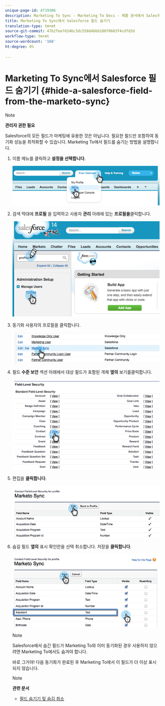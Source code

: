 ```yaml
---
unique-page-id: 4719306
description: Marketing To Sync - Marketing To Docs - 제품 문서에서 Salesforce 필드 숨기기
title: Marketing To Sync에서 Salesforce 필드 숨기기
translation-type: tm+mt
source-git-commit: 47b2fee7d146c3dc558d4bbb10070683f4cdfd3d
workflow-type: tm+mt
source-wordcount: '168'
ht-degree: 0%

---
```



# Marketing To Sync에서 Salesforce 필드 숨기기 {#hide-a-salesforce-field-from-the-marketo-sync}

>[!NOTE]
>
>**관리자 권한 필요**

Salesforce의 모든 필드가 마케팅에 유용한 것은 아닙니다. 필요한 필드만 포함하여 동기화 성능을 최적화할 수 있습니다. Marketing To에서 필드를 숨기는 방법을 설명합니다.

1. 이름 메뉴를 클릭하고 **설정을 선택합니다**.

   ![](assets/image2015-6-30-15-3a11-3a23.png)

1. 검색 막대에 **프로필** 을 입력하고 사용자 **관리** 아래에 있는 **프로필을**&#x200B;클릭합니다.

   ![](assets/image2015-6-30-15-3a12-3a46.png)

1. 동기화 사용자의 프로필을 클릭합니다.

   ![](assets/image2015-6-30-15-3a17-3a38.png)

1. 필드 **수준 보안** 섹션 아래에서 대상 필드가 포함된 개체 **옆의** 보기를클릭합니다.

   ![](assets/image2015-6-30-15-3a24-3a32.png)

1. 편집을 **클릭합니다**.

   ![](assets/image2015-6-30-15-3a25-3a42.png)

1. 숨길 필드 **옆의** 표시 확인란을 선택 취소합니다. 저장을 **클릭합니다**.

   ![](assets/image2015-6-30-15-3a27-3a16.png)

   >[!NOTE]
   >
   >Salesforce에서 숨긴 필드가 Marketing To와 이미 동기화된 경우 사용하지 않으려면 Marketing To에서도 숨겨야 합니다.

   바로 그거야! 다음 동기화가 완료된 후 Marketing To에서 이 필드가 더 이상 표시되지 않습니다.

   >[!NOTE]
   >
   >**관련 문서**
   >
   >    
   >    
   >    * [필드 숨기기 및 숨김 취소](../../../../../product-docs/administration/field-management/hide-and-unhide-a-field.md)



